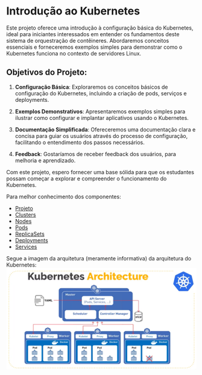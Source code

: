 # Introdução ao Kubernetes

Este projeto oferece uma introdução à configuração básica do Kubernetes, ideal para iniciantes interessados em entender os fundamentos deste sistema de orquestração de contêineres. Abordaremos conceitos essenciais e forneceremos exemplos simples para demonstrar como o Kubernetes funciona no contexto de servidores Linux.

## Objetivos do Projeto:

1. **Configuração Básica**: Exploraremos os conceitos básicos de configuração do Kubernetes, incluindo a criação de pods, serviços e deployments.

2. **Exemplos Demonstrativos**: Apresentaremos exemplos simples para ilustrar como configurar e implantar aplicativos usando o Kubernetes.

3. **Documentação Simplificada**: Ofereceremos uma documentação clara e concisa para guiar os usuários através do processo de configuração, facilitando o entendimento dos passos necessários.

4. **Feedback**: Gostaríamos de receber feedback dos usuários, para melhoria e aprendizado.

Com este projeto, espero fornecer uma base sólida para que os estudantes possam começar a explorar e compreender o funcionamento do Kubernetes.

Para melhor conhecimento dos componentes:

- [Projeto](doc/projeto.md)
- [Clusters](doc/cluster.md)
- [Nodes](doc/nodes.md)
- [Pods](doc/pods.md)
- [ReplicaSets](doc/replicasets.md)
- [Deployments](doc/deployments.md)
- [Services](doc/services.md)

Segue a imagem da arquitetura (meramente informativa) da arquitetura do Kubernetes:
![Exemplo de Imagem](assets/img/1.png)
